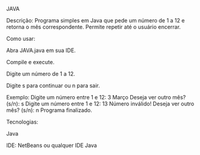 JAVA

Descrição:
Programa simples em Java que pede um número de 1 a 12 e retorna o mês correspondente. Permite repetir até o usuário encerrar.

Como usar:

Abra JAVA.java em sua IDE.

Compile e execute.

Digite um número de 1 a 12.

Digite s para continuar ou n para sair.

Exemplo:
Digite um número entre 1 e 12: 3
Março
Deseja ver outro mês? (s/n): s
Digite um número entre 1 e 12: 13
Número inválido!
Deseja ver outro mês? (s/n): n
Programa finalizado.

Tecnologias:

Java

IDE: NetBeans ou qualquer IDE Java
